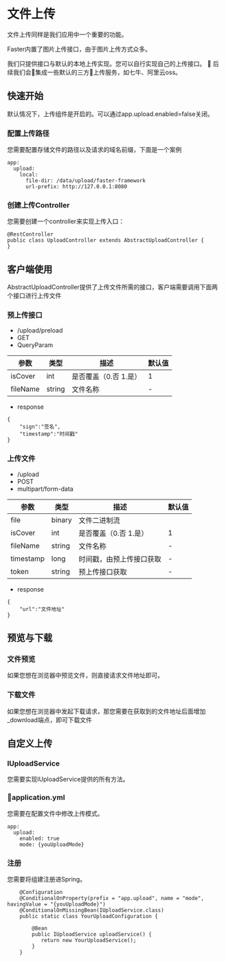 # 文件上传

文件上传同样是我们应用中一个重要的功能。

Faster内置了图片上传接口，由于图片上传方式众多。

我们只提供接口与默认的本地上传实现。您可以自行实现自己的上传接口。

后续我们会集成一些默认的三方上传服务，如七牛、阿里云oss。

## 快速开始

默认情况下，上传组件是开启的。可以通过app.upload.enabled=false关闭。

### 配置上传路径

您需要配置存储文件的路径以及请求的域名前缀，下面是一个案例

```
app:
  upload:
    local:
      file-dir: /data/upload/faster-framework
      url-prefix: http://127.0.0.1:8080
```

### 创建上传Controller

您需要创建一个controller来实现上传入口：

```
@RestController
public class UploadController extends AbstractUploadController {
}
```

## 客户端使用

AbstractUploadController提供了上传文件所需的接口，客户端需要调用下面两个接口进行上传文件

### 预上传接口

- /upload/preload
- GET
- QueryParam

参数|类型|描述|默认值
---|---|---|---
isCover|int|是否覆盖（0.否 1.是）|1
fileName|string|文件名称|-

- response

```
{
    "sign":"签名",
    "timestamp":"时间戳"
}
```

### 上传文件

- /upload
- POST
- multipart/form-data

参数|类型|描述|默认值
---|---|---|---
file|binary|文件二进制流|
isCover|int|是否覆盖（0.否 1.是）|1
fileName|string|文件名称|-
timestamp|long|时间戳，由预上传接口获取|-
token|string|预上传接口获取|-

- response

```
{
    "url":"文件地址"
}
```


## 预览与下载

### 文件预览

如果您想在浏览器中预览文件，则直接请求文件地址即可。

### 下载文件

如果您想在浏览器中发起下载请求，那您需要在获取到的文件地址后面增加_download端点，即可下载文件


## 自定义上传

### IUploadService

您需要实现IUploadService提供的所有方法。

### application.yml

您需要在配置文件中修改上传模式。

```
app:
  upload:
    enabled: true
    mode: {youUploadMode}
```

### 注册

您需要将组建注册进Spring。

```
    @Configuration
    @ConditionalOnProperty(prefix = "app.upload", name = "mode", havingValue = "{youUploadMode}")
    @ConditionalOnMissingBean(IUploadService.class)
    public static class YourUploadConfiguration {

        @Bean
        public IUploadService uploadService() {
           return new YourUploadService();
        }
    }
```